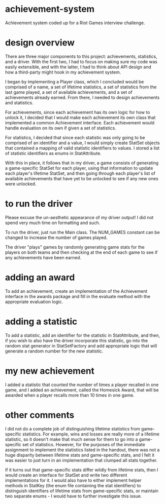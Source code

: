 achievement-system
==================

Achievement system coded up for a Riot Games interview challenge.



design overview
==================

There are three major components to this project: achievements, statistics, and a driver. 
With the first two, I had to focus on making sure my code was easily extensible, and with 
the latter, I had to think about API design and how a third-party might hook in my 
achievement system.  

I began by implementing a Player class, which I concluded would be comprised of a name, a 
set of lifetime statistics, a set of statistics from the last game played, a set of 
available achievements, and a set of achievements already earned.  From there, I needed to
design achievements and statistics.  

For achievements, since each achievement has its own 
logic for how to unlock it, I decided that I would make each achievement its own class 
that implemented a common Achievement interface.  Each achievement would handle evaluation
on its own if given a set of statistics.  

For statistics, I decided that since each statistic was only going to be comprised of an 
identifier and a value, I would simply create StatSet objects that contained a mapping of 
valid statistic identifiers to values.  I stored a list of statistic identifiers as enums 
in StatAttribute.  

With this in place, it follows that in my driver, a game consists of generating a 
game-specific StatSet for each player, using that information to update each player's 
lifetime StatSet, and then going through each player's list of available achievements that
have yet to be unlocked to see if any new ones were unlocked.



to run the driver
==================

Please excuse the un-aesthetic appearance of my driver output!  I did not spend very much 
time on formatting and such.

To run the driver, just run the Main class.  The NUM_GAMES constant can be changed to 
increase the number of games played.

The driver "plays" games by randomly generating game stats for the players on both teams 
and then checking at the end of each game to see if any achievements have been earned.



adding an award
==================

To add an achievement, create an implementation of the Achievement interface in the awards
package and fill in the evaluate method with the appropriate evaluation logic.



adding a statistic
==================

To add a statistic, add an identifier for the statistic in StatAttribute, and then, if 
you wish to also have the driver incorporate this statistic, go into the random stat 
generator in StatSetFactory and add appropriate logic that will generate a random number
for the new statistic.



my new achievement
==================

I added a statistic that counted the number of times a player recalled in one game, and
I added an achievement, called the Homesick Award, that will be awarded when a player
recalls more than 10 times in one game.



other comments
==================

I did not do a complete job of distinguishing lifetime statistics from game-specific 
statistics.  For example, wins and losses are really more of a lifetime statistic, so it
doesn't make that much sense for them to go into a game-specific set of statistics.
However, for the purposes of the immediate assignment to implement the statistics listed
in the handout, there was not a huge disparity between lifetime stats and game-specific
stats, and I felt it was easier to just turn in an implementation that clumped all stats
together.

If it turns out that game-specific stats differ wildly from lifetime stats, then I would
create an interface for StatSet and write two different implementations for it.  I would
also have to either implement helper methods in StatKey (the enum file containing the 
stat identifiers) to distinguish identifiers of lifetime stats from game-specific stats, 
or maintain two separate enums - I would have to further investigate this issue.